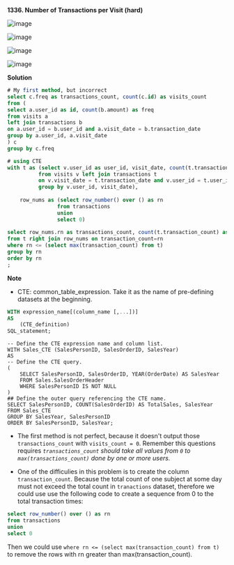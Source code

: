 **1336. Number of Transactions per Visit (hard)**

![image](https://user-images.githubusercontent.com/51500878/139484905-fb4c245f-0866-43d0-bd1a-7ea6461dd932.png)

![image](https://user-images.githubusercontent.com/51500878/139486536-18a9dd26-77d7-4521-8e57-2abf1a82ff44.png)

![image](https://user-images.githubusercontent.com/51500878/139486563-617eea0f-c61a-4bf3-b37f-85c198bc2144.png)

![image](https://user-images.githubusercontent.com/51500878/139486592-71db4f6a-2311-405b-abec-12c15e689f07.png)

**Solution**

```sql
# My first method, but incorrect
select c.freq as transactions_count, count(c.id) as visits_count
from (
select a.user_id as id, count(b.amount) as freq
from visits a
left join transactions b
on a.user_id = b.user_id and a.visit_date = b.transaction_date
group by a.user_id, a.visit_date
) c
group by c.freq
```

```sql
# using CTE
with t as (select v.user_id as user_id, visit_date, count(t.transaction_date) as transaction_count
          from visits v left join transactions t
          on v.visit_date = t.transaction_date and v.user_id = t.user_id
          group by v.user_id, visit_date),
          
    row_nums as (select row_number() over () as rn
                from transactions
                union
                select 0)
                
select row_nums.rn as transactions_count, count(t.transaction_count) as visits_count
from t right join row_nums on transaction_count=rn
where rn <= (select max(transaction_count) from t)
group by rn
order by rn
;
```

**Note**

- CTE: common_table_expression. Take it as the name of pre-defining datasets at the beginning.

```sql
WITH expression_name[(column_name [,...])]
AS
    (CTE_definition)
SQL_statement;
```

```mssql
-- Define the CTE expression name and column list.  
WITH Sales_CTE (SalesPersonID, SalesOrderID, SalesYear)  
AS  
-- Define the CTE query.  
(  
    SELECT SalesPersonID, SalesOrderID, YEAR(OrderDate) AS SalesYear  
    FROM Sales.SalesOrderHeader  
    WHERE SalesPersonID IS NOT NULL  
)  
## Define the outer query referencing the CTE name.  
SELECT SalesPersonID, COUNT(SalesOrderID) AS TotalSales, SalesYear  
FROM Sales_CTE  
GROUP BY SalesYear, SalesPersonID  
ORDER BY SalesPersonID, SalesYear;
```

- The first method is not perfect, because it doesn't output those `transactions_count` with `visits_count = 0`. Remember this questions requires _`transactions_count` should take all values from `0` to `max(transactions_count)` done by one or more users._

- One of the difficulies in this problem is to create the column `transaction_count`. Because the total count of one subject at some day must not exceed the total count in `tranactions` dataset, therefore we could use use the following code to create a sequence from 0 to the total transaction times:

```sql
select row_number() over () as rn
from transactions
union
select 0
```

Then we could use `where rn <= (select max(transaction_count) from t)` to remove the rows with rn greater than max(transaction_count).
 




